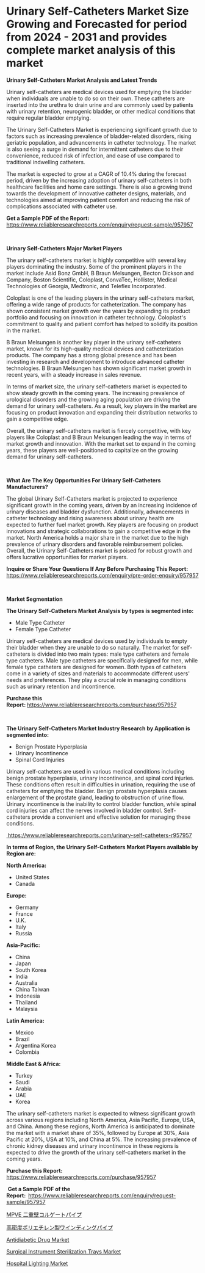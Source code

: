 <p><h1>Urinary Self-Catheters Market Size Growing and Forecasted for period from 2024 - 2031 and provides complete market analysis of this market</h1></p><p><strong>Urinary Self-Catheters Market Analysis and Latest Trends</strong></p>
<p><p>Urinary self-catheters are medical devices used for emptying the bladder when individuals are unable to do so on their own. These catheters are inserted into the urethra to drain urine and are commonly used by patients with urinary retention, neurogenic bladder, or other medical conditions that require regular bladder emptying.</p><p>The Urinary Self-Catheters Market is experiencing significant growth due to factors such as increasing prevalence of bladder-related disorders, rising geriatric population, and advancements in catheter technology. The market is also seeing a surge in demand for intermittent catheters due to their convenience, reduced risk of infection, and ease of use compared to traditional indwelling catheters.</p><p>The market is expected to grow at a CAGR of 10.4% during the forecast period, driven by the increasing adoption of urinary self-catheters in both healthcare facilities and home care settings. There is also a growing trend towards the development of innovative catheter designs, materials, and technologies aimed at improving patient comfort and reducing the risk of complications associated with catheter use.</p></p>
<p><strong>Get a Sample PDF of the Report:&nbsp;</strong> <a href="https://www.reliableresearchreports.com/enquiry/request-sample/957957">https://www.reliableresearchreports.com/enquiry/request-sample/957957</a></p>
<p>&nbsp;</p>
<p><strong>Urinary Self-Catheters Major Market Players</strong></p>
<p><p>The urinary self-catheters market is highly competitive with several key players dominating the industry. Some of the prominent players in the market include Asid Bonz GmbH, B Braun Melsungen, Becton Dickson and Company, Boston Scientific, Coloplast, ConvaTec, Hollister, Medical Technologies of Georgia, Medtronic, and Teleflex Incorporated.</p><p>Coloplast is one of the leading players in the urinary self-catheters market, offering a wide range of products for catheterization. The company has shown consistent market growth over the years by expanding its product portfolio and focusing on innovation in catheter technology. Coloplast's commitment to quality and patient comfort has helped to solidify its position in the market.</p><p>B Braun Melsungen is another key player in the urinary self-catheters market, known for its high-quality medical devices and catheterization products. The company has a strong global presence and has been investing in research and development to introduce advanced catheter technologies. B Braun Melsungen has shown significant market growth in recent years, with a steady increase in sales revenue.</p><p>In terms of market size, the urinary self-catheters market is expected to show steady growth in the coming years. The increasing prevalence of urological disorders and the growing aging population are driving the demand for urinary self-catheters. As a result, key players in the market are focusing on product innovation and expanding their distribution networks to gain a competitive edge.</p><p>Overall, the urinary self-catheters market is fiercely competitive, with key players like Coloplast and B Braun Melsungen leading the way in terms of market growth and innovation. With the market set to expand in the coming years, these players are well-positioned to capitalize on the growing demand for urinary self-catheters.</p></p>
<p>&nbsp;</p>
<p><strong>What Are The Key Opportunities For Urinary Self-Catheters Manufacturers?</strong></p>
<p><p>The global Urinary Self-Catheters market is projected to experience significant growth in the coming years, driven by an increasing incidence of urinary diseases and bladder dysfunction. Additionally, advancements in catheter technology and rising awareness about urinary health are expected to further fuel market growth. Key players are focusing on product innovations and strategic collaborations to gain a competitive edge in the market. North America holds a major share in the market due to the high prevalence of urinary disorders and favorable reimbursement policies. Overall, the Urinary Self-Catheters market is poised for robust growth and offers lucrative opportunities for market players.</p></p>
<p><strong>Inquire or Share Your Questions If Any Before Purchasing This Report:</strong> <a href="https://www.reliableresearchreports.com/enquiry/pre-order-enquiry/957957">https://www.reliableresearchreports.com/enquiry/pre-order-enquiry/957957</a></p>
<p>&nbsp;</p>
<p><strong>Market Segmentation</strong></p>
<p><strong>The Urinary Self-Catheters Market Analysis by types is segmented into:</strong></p>
<p><ul><li>Male Type Catheter</li><li>Female Type Catheter</li></ul></p>
<p><p>Urinary self-catheters are medical devices used by individuals to empty their bladder when they are unable to do so naturally. The market for self-catheters is divided into two main types: male type catheters and female type catheters. Male type catheters are specifically designed for men, while female type catheters are designed for women. Both types of catheters come in a variety of sizes and materials to accommodate different users' needs and preferences. They play a crucial role in managing conditions such as urinary retention and incontinence.</p></p>
<p><strong>Purchase this Report:&nbsp;</strong><a href="https://www.reliableresearchreports.com/purchase/957957">https://www.reliableresearchreports.com/purchase/957957</a></p>
<p>&nbsp;</p>
<p><strong>The Urinary Self-Catheters Market Industry Research by Application is segmented into:</strong></p>
<p><ul><li>Benign Prostate Hyperplasia</li><li>Urinary Incontinence</li><li>Spinal Cord Injuries</li></ul></p>
<p><p>Urinary self-catheters are used in various medical conditions including benign prostate hyperplasia, urinary incontinence, and spinal cord injuries. These conditions often result in difficulties in urination, requiring the use of catheters for emptying the bladder. Benign prostate hyperplasia causes enlargement of the prostate gland, leading to obstruction of urine flow. Urinary incontinence is the inability to control bladder function, while spinal cord injuries can affect the nerves involved in bladder control. Self-catheters provide a convenient and effective solution for managing these conditions.</p></p>
<p><a href="https://www.reliableresearchreports.com/urinary-self-catheters-r957957">&nbsp;https://www.reliableresearchreports.com/urinary-self-catheters-r957957</a></p>
<p><strong>In terms of Region, the Urinary Self-Catheters Market Players available by Region are:</strong></p>
<p>
    <p> <strong> North America: </strong>
        <ul>
            <li>United States</li>
            <li>Canada</li>
        </ul>
        </p> 
    <p> <strong> Europe: </strong>
        <ul>
            <li>Germany</li>
            <li>France</li>
            <li>U.K.</li>
            <li>Italy</li>
            <li>Russia</li>
        </ul>
        </p> 
    <p> <strong> Asia-Pacific: </strong>
        <ul>
            <li>China</li>
            <li>Japan</li>
            <li>South Korea</li>
            <li>India</li>
            <li>Australia</li>
            <li>China Taiwan</li>
            <li>Indonesia</li>
            <li>Thailand</li>
            <li>Malaysia</li>
        </ul>
        </p> 
    <p> <strong> Latin America: </strong>
        <ul>
            <li>Mexico</li>
            <li>Brazil</li>
            <li>Argentina Korea</li>
            <li>Colombia</li>
        </ul>
        </p> 
    <p> <strong> Middle East & Africa: </strong>
        <ul>
            <li>Turkey</li>
            <li>Saudi</li>
            <li>Arabia</li>
            <li>UAE</li>
            <li>Korea</li>
        </ul>
    </p>
    </p>
<p><p>The urinary self-catheters market is expected to witness significant growth across various regions including North America, Asia Pacific, Europe, USA, and China. Among these regions, North America is anticipated to dominate the market with a market share of 35%, followed by Europe at 30%, Asia Pacific at 20%, USA at 10%, and China at 5%. The increasing prevalence of chronic kidney diseases and urinary incontinence in these regions is expected to drive the growth of the urinary self-catheters market in the coming years.</p></p>
<p><strong>Purchase this Report: </strong><a href="https://www.reliableresearchreports.com/purchase/957957">https://www.reliableresearchreports.com/purchase/957957</a></p>
<p>&nbsp;<strong>Get a Sample PDF of the Report:&nbsp;&nbsp;</strong><a href="https://www.reliableresearchreports.com/enquiry/request-sample/957957">https://www.reliableresearchreports.com/enquiry/request-sample/957957</a></p>
<p><strong></strong></p>
<p><p><a href="https://github.com/Fatimaklein1/Market-Research-Report-List-1/blob/main/761722884363.md">MPVE 二重壁コルゲートパイプ</a></p><p><a href="https://github.com/LenoraKris2023/Market-Research-Report-List-1/blob/main/694166084364.md">高密度ポリエチレン製ワインディングパイプ</a></p><p><a href="https://github.com/singletonthaxterkelliehr2df/Market-Research-Report-List-2/blob/main/antidiabetic-drug-market.md">Antidiabetic Drug Market</a></p><p><a href="https://www.linkedin.com/pulse/surgical-instrument-sterilization-traysnbspmarket-focuses-market-yxkpe">Surgical Instrument Sterilization Trays Market</a></p><p><a href="https://github.com/kufem1/Market-Research-Report-List-2/blob/main/hospital-lighting-market.md">Hospital Lighting Market</a></p></p>